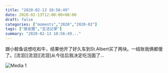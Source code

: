 ```yaml
---
title: "2020-02-13 10:56:49"
date: 2020-02-13T12:00:00+08:00
draft: false
categories: ["moments","2020","2020-02"]
tags: ["朋友圈","生活记录"]
summary: "2020-02-13 10:56:49..."
---
```


跟小鲸鱼说想吃和牛，结果他开了好久车到St.Albert买了两块。一结账我俩都傻了。[流泪][流泪][流泪]从今往后我决定吃泡面了…

![Media 1](/Moments/photos/2020-02-13/202002131056490.jpg)

